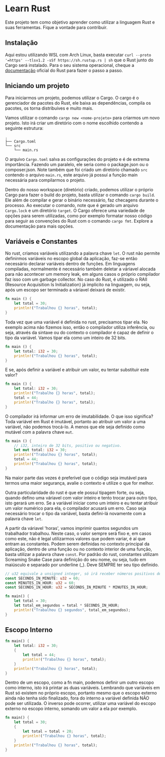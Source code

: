 # Learn Rust

Este projeto tem como objetivo aprender como utilizar a linguagem Rust e suas ferramentas. Fique a vontade para contribuir.

## Instalação

Aqui estou utilizando WSL com Arch Linux, basta executar `curl --proto '=https' --tlsv1.2 -sSf https://sh.rustup.rs | sh` que o Rust junto do Cargo será instalado. Para o seu sistema operacional, cheque a [documentação](https://www.rust-lang.org/pt-BR/learn/get-started) oficial do Rust para fazer o passo a passo.

## Iniciando um projeto

Para iniciarmos um projeto, podemos utilizar o Cargo. O cargo é o gerenciador de pacotes do Rust, ele baixa as dependências, compila os pacotes, os torna distribuíves e muito mais.

Vamos utilizar o comando `cargo new <nome-projeto>` para criarmos um novo projeto. Isto irá criar um diretório com o nome escolhido contendo a seguinte estrutura:

``` 
.
├── Cargo.toml
└── src
    └── main.rs
```

O arquivo `Cargo.toml` salva as configurações do projeto e é de extrema importância. Fazendo um paralelo, ele seria como o package.json ou o composer.json. Note também que foi criado um diretório chamado `src` contendo o arquivo `main.rs`, este arquivo já possuí a função main necessária para compilarmos o projeto.

Dentro do nosso workspace (diretório) criado, podemos utilizar o próprio Cargo para fazer o build do projeto, basta utilizar o comando `cargo build`. Ele além de compilar e gerar o binário necessário, faz checagens durante o processo. Ao executar o comando, note que é gerado um arquivo `Cargo.lock` e um diretório `target`. O Cargo oferece uma variedade de opções para serem utilizadas, como por exemplo formatar nosso código para seguir as convenções do Rust com o comando `cargo fmt`. Explore a documentação para mais opções.

## Variáveis e Constantes

No rust, criamos variáveis utilizando a palavra chave `let`. O rust não permite definirmos variáveis no escopo global da aplicação, faz-se então necessário declarar variáveis dentro de funções. Em linguagens compiladas, normalmente é necessário também deletar a váriavel alocada para não acontecer um memory leak, em alguns casos o próprio compilador faz isso com um garbage collector. No caso do Rust, é utilizado o RAII (Resource Acquisition Is Initialization) já implicito na linguagem, ou seja, após um escopo ser terminado a váriavel deixará de existir. 

```rust
fn main () {
    let total = 30;
    println!("Trabalhou {} horas", total);
}
```

Toda vez que uma variável é definida no rust, precisamos tipar ela. No exemplo acima não fizemos isso, então o compilador utiliza inferência, ou seja, através da sintaxe ou do contexto o compilador é capaz de definir o tipo da variável. Vamos tipar ela como um inteiro de 32 bits.

```rust
fn main () {
    let total: i32 = 30;
    println!("Trabalhou {} horas", total);
}
```

E se, após definir a variável e atribuir um valor, eu tentar substituir este valor?

```rust
fn main () {
    let total: i32 = 30;
    println!("Trabalho {} horas", total);
    total = 44;
    println!("Trabalho {} horas", total);
}
```

O compilador irá informar um erro de imutabilidade. O que isso significa? Toda variável em Rust é imutável, portanto ao atribuir um valor a uma variável, não podemos trocá-lo. A menos que ele seja definido como mutável com a palavra chave `mut`.

```rust
fn main () {
    // i32, inteiro de 32 bits, positivo ou negativo.
    let mut total: i32 = 30;
    println!("Trabalhou {} horas", total);
    total = 44;
    println!("Trabalhou {} horas", total);
}
```

Na maior parte das vezes é preferível que o código seja imutável para termos uma maior segurança, avalie o contexto e utilize o que for melhor.

Outra particularidade do rust é que ele possuí tipagem forte, ou seja, quando defino uma váriavel com valor inteiro e tento trocar para outro tipo, isto gerará um erro. Se a variável iniciar como um inteiro e eu tentar atribuir um valor numérico para ela, o compilador acusará um erro. Caso seja necessário trocar o tipo da variável, basta defini-lá novamente com a palavra chave `let`.

A partir da váriavel 'horas', vamos imprimir quantos segundos um trabalhador trabalhou. Neste caso, o valor sempre será fixo e, em casos como este, não é legal utilizarmos valores que podem variar, é aí que entram as constantes. Podem serem definidas no contexto principal da aplicação, dentro de uma função ou no contexto interior de uma função, basta utilizar a palavra chave `const`. Por padrão do rust, constantes utilizam Screaming Snake Case para definição do seu nome, ou seja, tudo em maiúsculo e separado por underline (_). Deve SEMPRE ter seu tipo definido.

```rust
// u32 equivale a unsigned integer, só irá receber números positivos de 32 bits.
const SECONDS_IN_MINUTE: u32 = 60;
const MINUTES_IN_HOUR: u32 = 60;
const SECONDS_IN_HOUR: u32 = SECONDS_IN_MINUTE * MINUTES_IN_HOUR;

fn main() {
    let total = 30;
    let total_em_segundos = total * SECONDS_IN_HOUR;
    println!("Trabalhou {} segundos", total_em_segundos);
}

```

## Escopo Interno
```rust
fn main() {
    let total: i32 = 30;
    {
        let total = 44;
        println!("Trabalhou {} horas", total);
    }
    println!("Trabalhou {} horas", total);
}
```

Dentro de um escopo, como a fn main, podemos definir um outro escopo como interno, isto irá printar as duas variáveis. Lembrando que variáveis em Rust só existem no próprio escopo, portanto mesmo que o escopo externo ainda não tenha sido finalizado, fora do interno a variável definida NÃO pode ser utilizada. O inverso pode ocorrer, utilizar uma variável do escopo externo no escopo interno, somando um valor a ela por exemplo.

```rust
fn main() {
    let total = 30;
    {
        let total = total + 20;
        println!("Trabalhou {} horas", total);
    }
    println!("Trabalhou {} horas", total);
}
```
